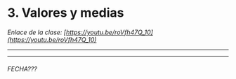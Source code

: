 # 3. Valores y medias

*Enlace de la clase: [https://youtu.be/roVfh47Q_10](https://youtu.be/roVfh47Q_10)*

---



---

###### FECHA???